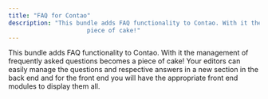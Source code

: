 ```yaml
---
title: "FAQ for Contao"
description: "This bundle adds FAQ functionality to Contao. With it the management of frequently asked questions becomes a
                      piece of cake!"
---
```


This bundle adds FAQ functionality to Contao. With it the management of frequently asked questions becomes a
        piece of cake! Your editors can easily manage the questions and respective answers in a new section in the back
        end and for the front end you will have the appropriate front end modules to display them all.